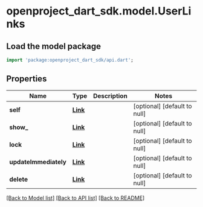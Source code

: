 # openproject_dart_sdk.model.UserLinks

## Load the model package
```dart
import 'package:openproject_dart_sdk/api.dart';
```

## Properties
Name | Type | Description | Notes
------------ | ------------- | ------------- | -------------
**self** | [**Link**](Link.md) |  | [optional] [default to null]
**show_** | [**Link**](Link.md) |  | [optional] [default to null]
**lock** | [**Link**](Link.md) |  | [optional] [default to null]
**updateImmediately** | [**Link**](Link.md) |  | [optional] [default to null]
**delete** | [**Link**](Link.md) |  | [optional] [default to null]

[[Back to Model list]](../README.md#documentation-for-models) [[Back to API list]](../README.md#documentation-for-api-endpoints) [[Back to README]](../README.md)


